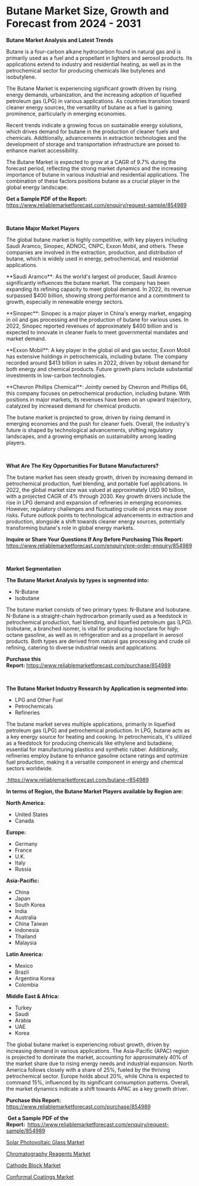 <p><h1>Butane Market Size, Growth and Forecast from 2024 - 2031</h1></p><p><strong>Butane Market Analysis and Latest Trends</strong></p>
<p><p>Butane is a four-carbon alkane hydrocarbon found in natural gas and is primarily used as a fuel and a propellant in lighters and aerosol products. Its applications extend to industry and residential heating, as well as in the petrochemical sector for producing chemicals like butylenes and isobutylene. </p><p>The Butane Market is experiencing significant growth driven by rising energy demands, urbanization, and the increasing adoption of liquefied petroleum gas (LPG) in various applications. As countries transition toward cleaner energy sources, the versatility of butane as a fuel is gaining prominence, particularly in emerging economies. </p><p>Recent trends indicate a growing focus on sustainable energy solutions, which drives demand for butane in the production of cleaner fuels and chemicals. Additionally, advancements in extraction technologies and the development of storage and transportation infrastructure are poised to enhance market accessibility. </p><p>The Butane Market is expected to grow at a CAGR of 9.7% during the forecast period, reflecting the strong market dynamics and the increasing importance of butane in various industrial and residential applications. The combination of these factors positions butane as a crucial player in the global energy landscape.</p></p>
<p><strong>Get a Sample PDF of the Report:&nbsp;</strong> <a href="https://www.reliablemarketforecast.com/enquiry/request-sample/854989?utm_campaign=1080&utm_medium=2&utm_source=Github&utm_content=ia&utm_term=09112024&utm_id=butane">https://www.reliablemarketforecast.com/enquiry/request-sample/854989</a></p>
<p>&nbsp;</p>
<p><strong>Butane Major Market Players</strong></p>
<p><p>The global butane market is highly competitive, with key players including Saudi Aramco, Sinopec, ADNOC, CNPC, Exxon Mobil, and others. These companies are involved in the extraction, production, and distribution of butane, which is widely used in energy, petrochemical, and residential applications.</p><p>**Saudi Aramco**: As the world's largest oil producer, Saudi Aramco significantly influences the butane market. The company has been expanding its refining capacity to meet global demand. In 2022, its revenue surpassed $400 billion, showing strong performance and a commitment to growth, especially in renewable energy sectors.</p><p>**Sinopec**: Sinopec is a major player in China's energy market, engaging in oil and gas processing and the production of butane for various uses. In 2022, Sinopec reported revenues of approximately $400 billion and is expected to innovate in cleaner fuels to meet governmental mandates and market demand.</p><p>**Exxon Mobil**: A key player in the global oil and gas sector, Exxon Mobil has extensive holdings in petrochemicals, including butane. The company recorded around $413 billion in sales in 2022, driven by robust demand for both energy and chemical products. Future growth plans include substantial investments in low-carbon technologies.</p><p>**Chevron Phillips Chemical**: Jointly owned by Chevron and Phillips 66, this company focuses on petrochemical production, including butane. With positions in major markets, its revenues have been on an upward trajectory, catalyzed by increased demand for chemical products.</p><p>The butane market is projected to grow, driven by rising demand in emerging economies and the push for cleaner fuels. Overall, the industry's future is shaped by technological advancements, shifting regulatory landscapes, and a growing emphasis on sustainability among leading players.</p></p>
<p>&nbsp;</p>
<p><strong>What Are The Key Opportunities For Butane Manufacturers?</strong></p>
<p><p>The butane market has seen steady growth, driven by increasing demand in petrochemical production, fuel blending, and portable fuel applications. In 2022, the global market size was valued at approximately USD 90 billion, with a projected CAGR of 4% through 2030. Key growth drivers include the rise in LPG demand and expansion of refineries in emerging economies. However, regulatory challenges and fluctuating crude oil prices may pose risks. Future outlook points to technological advancements in extraction and production, alongside a shift towards cleaner energy sources, potentially transforming butane's role in global energy markets.</p></p>
<p><strong>Inquire or Share Your Questions If Any Before Purchasing This Report:</strong> <a href="https://www.reliablemarketforecast.com/enquiry/pre-order-enquiry/854989?utm_campaign=1080&utm_medium=2&utm_source=Github&utm_content=ia&utm_term=09112024&utm_id=butane">https://www.reliablemarketforecast.com/enquiry/pre-order-enquiry/854989</a></p>
<p>&nbsp;</p>
<p><strong>Market Segmentation</strong></p>
<p><strong>The Butane Market Analysis by types is segmented into:</strong></p>
<p><ul><li>N-Butane</li><li>Isobutane</li></ul></p>
<p><p>The butane market consists of two primary types: N-Butane and Isobutane. N-Butane is a straight-chain hydrocarbon primarily used as a feedstock in petrochemical production, fuel blending, and liquefied petroleum gas (LPG). Isobutane, a branched isomer, is vital for producing isooctane for high-octane gasoline, as well as in refrigeration and as a propellant in aerosol products. Both types are derived from natural gas processing and crude oil refining, catering to diverse industrial needs and applications.</p></p>
<p><strong>Purchase this Report:&nbsp;</strong><a href="https://www.reliablemarketforecast.com/purchase/854989?utm_campaign=1080&utm_medium=2&utm_source=Github&utm_content=ia&utm_term=09112024&utm_id=butane">https://www.reliablemarketforecast.com/purchase/854989</a></p>
<p>&nbsp;</p>
<p><strong>The Butane Market Industry Research by Application is segmented into:</strong></p>
<p><ul><li>LPG and Other Fuel</li><li>Petrochemicals</li><li>Refineries</li></ul></p>
<p><p>The butane market serves multiple applications, primarily in liquefied petroleum gas (LPG) and petrochemical production. In LPG, butane acts as a key energy source for heating and cooking. In petrochemicals, it's utilized as a feedstock for producing chemicals like ethylene and butadiene, essential for manufacturing plastics and synthetic rubber. Additionally, refineries employ butane to enhance gasoline octane ratings and optimize fuel production, making it a versatile component in energy and chemical sectors worldwide.</p></p>
<p><a href="https://www.reliablemarketforecast.com/butane-r854989?utm_campaign=1080&utm_medium=2&utm_source=Github&utm_content=ia&utm_term=09112024&utm_id=butane">&nbsp;https://www.reliablemarketforecast.com/butane-r854989</a></p>
<p><strong>In terms of Region, the Butane Market Players available by Region are:</strong></p>
<p>
    <p> <strong> North America: </strong>
        <ul>
            <li>United States</li>
            <li>Canada</li>
        </ul>
        </p> 
    <p> <strong> Europe: </strong>
        <ul>
            <li>Germany</li>
            <li>France</li>
            <li>U.K.</li>
            <li>Italy</li>
            <li>Russia</li>
        </ul>
        </p> 
    <p> <strong> Asia-Pacific: </strong>
        <ul>
            <li>China</li>
            <li>Japan</li>
            <li>South Korea</li>
            <li>India</li>
            <li>Australia</li>
            <li>China Taiwan</li>
            <li>Indonesia</li>
            <li>Thailand</li>
            <li>Malaysia</li>
        </ul>
        </p> 
    <p> <strong> Latin America: </strong>
        <ul>
            <li>Mexico</li>
            <li>Brazil</li>
            <li>Argentina Korea</li>
            <li>Colombia</li>
        </ul>
        </p> 
    <p> <strong> Middle East & Africa: </strong>
        <ul>
            <li>Turkey</li>
            <li>Saudi</li>
            <li>Arabia</li>
            <li>UAE</li>
            <li>Korea</li>
        </ul>
    </p>
    </p>
<p><p>The global butane market is experiencing robust growth, driven by increasing demand in various applications. The Asia-Pacific (APAC) region is projected to dominate the market, accounting for approximately 40% of the market share due to rising energy needs and industrial expansion. North America follows closely with a share of 25%, fueled by the thriving petrochemical sector. Europe holds about 20%, while China is expected to command 15%, influenced by its significant consumption patterns. Overall, the market dynamics indicate a shift towards APAC as a key growth driver.</p></p>
<p><strong>Purchase this Report: </strong><a href="https://www.reliablemarketforecast.com/purchase/854989?utm_campaign=1080&utm_medium=2&utm_source=Github&utm_content=ia&utm_term=09112024&utm_id=butane">https://www.reliablemarketforecast.com/purchase/854989</a></p>
<p>&nbsp;<strong>Get a Sample PDF of the Report:&nbsp;&nbsp;</strong><a href="https://www.reliablemarketforecast.com/enquiry/request-sample/854989?utm_campaign=1080&utm_medium=2&utm_source=Github&utm_content=ia&utm_term=09112024&utm_id=butane">https://www.reliablemarketforecast.com/enquiry/request-sample/854989</a></p>
<p><strong></strong></p>
<p><p><a href="https://github.com/gdfhhhj/Market-Research-Report-List-6/blob/main/solar-photovoltaic-glass-market.md?utm_campaign=1080&utm_medium=2&utm_source=Github&utm_content=ia&utm_term=09112024&utm_id=butane">Solar Photovoltaic Glass Market</a></p><p><a href="https://github.com/gareyratsepny/Market-Research-Report-List-1/blob/main/chromatography-reagents-market.md?utm_campaign=1080&utm_medium=2&utm_source=Github&utm_content=ia&utm_term=09112024&utm_id=butane">Chromatography Reagents Market</a></p><p><a href="https://github.com/lallietva4l/Market-Research-Report-List-1/blob/main/cathode-block-market.md?utm_campaign=1080&utm_medium=2&utm_source=Github&utm_content=ia&utm_term=09112024&utm_id=butane">Cathode Block Market</a></p><p><a href="https://github.com/chr1i1herth/Market-Research-Report-List-1/blob/main/conformal-coatings-market.md?utm_campaign=1080&utm_medium=2&utm_source=Github&utm_content=ia&utm_term=09112024&utm_id=butane">Conformal Coatings Market</a></p></p>